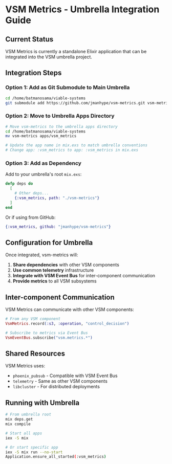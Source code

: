 # VSM Metrics - Umbrella Integration Guide

## Current Status

VSM Metrics is currently a standalone Elixir application that can be integrated into the VSM umbrella project.

## Integration Steps

### Option 1: Add as Git Submodule to Main Umbrella

```bash
cd /home/batmanosama/viable-systems
git submodule add https://github.com/jmanhype/vsm-metrics.git vsm-metrics
```

### Option 2: Move to Umbrella Apps Directory

```bash
# Move vsm-metrics to the umbrella apps directory
cd /home/batmanosama/viable-systems
mv vsm-metrics apps/vsm_metrics

# Update the app name in mix.exs to match umbrella conventions
# Change app: :vsm_metrics to app: :vsm_metrics in mix.exs
```

### Option 3: Add as Dependency

Add to your umbrella's root `mix.exs`:

```elixir
defp deps do
  [
    # Other deps...
    {:vsm_metrics, path: "./vsm-metrics"}
  ]
end
```

Or if using from GitHub:

```elixir
{:vsm_metrics, github: "jmanhype/vsm-metrics"}
```

## Configuration for Umbrella

Once integrated, vsm-metrics will:

1. **Share dependencies** with other VSM components
2. **Use common telemetry** infrastructure
3. **Integrate with VSM Event Bus** for inter-component communication
4. **Provide metrics** to all VSM subsystems

## Inter-component Communication

VSM Metrics can communicate with other VSM components:

```elixir
# From any VSM component
VsmMetrics.record(:s3, :operation, "control_decision")

# Subscribe to metrics via Event Bus
VsmEventBus.subscribe("vsm.metrics.*")
```

## Shared Resources

VSM Metrics uses:
- `phoenix_pubsub` - Compatible with VSM Event Bus
- `telemetry` - Same as other VSM components
- `libcluster` - For distributed deployments

## Running with Umbrella

```bash
# From umbrella root
mix deps.get
mix compile

# Start all apps
iex -S mix

# Or start specific app
iex -S mix run --no-start
Application.ensure_all_started(:vsm_metrics)
```